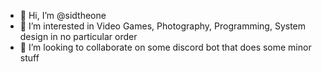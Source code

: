 - 👋 Hi, I’m @sidtheone
- 👀 I’m interested in Video Games, Photography, Programming, System design in no particular order
- 💞️ I’m looking to collaborate on some discord bot that does some minor stuff


<!---
sidtheone/sidtheone is a ✨ special ✨ repository because its `README.md` (this file) appears on your GitHub profile.
You can click the Preview link to take a look at your changes.
--->
